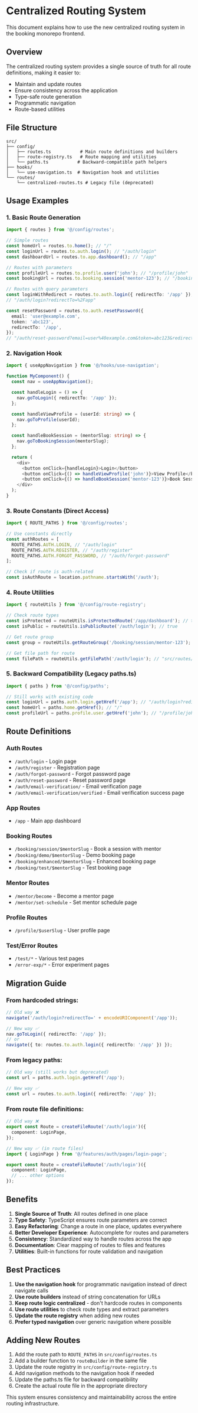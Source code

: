 # Centralized Routing System

This document explains how to use the new centralized routing system in the booking monorepo frontend.

## Overview

The centralized routing system provides a single source of truth for all route definitions, making it easier to:

- Maintain and update routes
- Ensure consistency across the application
- Type-safe route generation
- Programmatic navigation
- Route-based utilities

## File Structure

```
src/
├── config/
│   ├── routes.ts           # Main route definitions and builders
│   ├── route-registry.ts   # Route mapping and utilities
│   └── paths.ts           # Backward-compatible path helpers
├── hooks/
│   └── use-navigation.ts  # Navigation hook and utilities
└── routes/
    └── centralized-routes.ts # Legacy file (deprecated)
```

## Usage Examples

### 1. Basic Route Generation

```typescript
import { routes } from '@/config/routes';

// Simple routes
const homeUrl = routes.to.home(); // "/"
const loginUrl = routes.to.auth.login(); // "/auth/login"
const dashboardUrl = routes.to.app.dashboard(); // "/app"

// Routes with parameters
const profileUrl = routes.to.profile.user('john'); // "/profile/john"
const bookingUrl = routes.to.booking.session('mentor-123'); // "/booking/session/mentor-123"

// Routes with query parameters
const loginWithRedirect = routes.to.auth.login({ redirectTo: '/app' });
// "/auth/login?redirectTo=%2Fapp"

const resetPassword = routes.to.auth.resetPassword({
  email: 'user@example.com',
  token: 'abc123',
  redirectTo: '/app',
});
// "/auth/reset-password?email=user%40example.com&token=abc123&redirectTo=%2Fapp"
```

### 2. Navigation Hook

```typescript
import { useAppNavigation } from '@/hooks/use-navigation';

function MyComponent() {
  const nav = useAppNavigation();

  const handleLogin = () => {
    nav.goToLogin({ redirectTo: '/app' });
  };

  const handleViewProfile = (userId: string) => {
    nav.goToProfile(userId);
  };

  const handleBookSession = (mentorSlug: string) => {
    nav.goToBookingSession(mentorSlug);
  };

  return (
    <div>
      <button onClick={handleLogin}>Login</button>
      <button onClick={() => handleViewProfile('john')}>View Profile</button>
      <button onClick={() => handleBookSession('mentor-123')}>Book Session</button>
    </div>
  );
}
```

### 3. Route Constants (Direct Access)

```typescript
import { ROUTE_PATHS } from '@/config/routes';

// Use constants directly
const authRoutes = [
  ROUTE_PATHS.AUTH.LOGIN, // "/auth/login"
  ROUTE_PATHS.AUTH.REGISTER, // "/auth/register"
  ROUTE_PATHS.AUTH.FORGOT_PASSWORD, // "/auth/forgot-password"
];

// Check if route is auth-related
const isAuthRoute = location.pathname.startsWith('/auth');
```

### 4. Route Utilities

```typescript
import { routeUtils } from '@/config/route-registry';

// Check route types
const isProtected = routeUtils.isProtectedRoute('/app/dashboard'); // true
const isPublic = routeUtils.isPublicRoute('/auth/login'); // true

// Get route group
const group = routeUtils.getRouteGroup('/booking/session/mentor-123'); // "BOOKING"

// Get file path for route
const filePath = routeUtils.getFilePath('/auth/login'); // "src/routes/auth/login.tsx"
```

### 5. Backward Compatibility (Legacy paths.ts)

```typescript
import { paths } from '@/config/paths';

// Still works with existing code
const loginUrl = paths.auth.login.getHref('/app'); // "/auth/login?redirectTo=%2Fapp"
const homeUrl = paths.home.getHref(); // "/"
const profileUrl = paths.profile.user.getHref('john'); // "/profile/john"
```

## Route Definitions

### Auth Routes

- `/auth/login` - Login page
- `/auth/register` - Registration page
- `/auth/forgot-password` - Forgot password page
- `/auth/reset-password` - Reset password page
- `/auth/email-verification/` - Email verification page
- `/auth/email-verification/verified` - Email verification success page

### App Routes

- `/app` - Main app dashboard

### Booking Routes

- `/booking/session/$mentorSlug` - Book a session with mentor
- `/booking/demo/$mentorSlug` - Demo booking page
- `/booking/enhanced/$mentorSlug` - Enhanced booking page
- `/booking/test/$mentorSlug` - Test booking page

### Mentor Routes

- `/mentor/become` - Become a mentor page
- `/mentor/set-schedule` - Set mentor schedule page

### Profile Routes

- `/profile/$userSlug` - User profile page

### Test/Error Routes

- `/test/*` - Various test pages
- `/error-exp/*` - Error experiment pages

## Migration Guide

### From hardcoded strings:

```typescript
// Old way ❌
navigate('/auth/login?redirectTo=' + encodeURIComponent('/app'));

// New way ✅
nav.goToLogin({ redirectTo: '/app' });
// or
navigate({ to: routes.to.auth.login({ redirectTo: '/app' }) });
```

### From legacy paths:

```typescript
// Old way (still works but deprecated)
const url = paths.auth.login.getHref('/app');

// New way ✅
const url = routes.to.auth.login({ redirectTo: '/app' });
```

### From route file definitions:

```typescript
// Old way ❌
export const Route = createFileRoute('/auth/login')({
  component: LoginPage,
});

// New way ✅ (in route files)
import { LoginPage } from '@/features/auth/pages/login-page';

export const Route = createFileRoute('/auth/login')({
  component: LoginPage,
  // ... other options
});
```

## Benefits

1. **Single Source of Truth**: All routes defined in one place
2. **Type Safety**: TypeScript ensures route parameters are correct
3. **Easy Refactoring**: Change a route in one place, updates everywhere
4. **Better Developer Experience**: Autocomplete for routes and parameters
5. **Consistency**: Standardized way to handle routes across the app
6. **Documentation**: Clear mapping of routes to files and features
7. **Utilities**: Built-in functions for route validation and navigation

## Best Practices

1. **Use the navigation hook** for programmatic navigation instead of direct navigate calls
2. **Use route builders** instead of string concatenation for URLs
3. **Keep route logic centralized** - don't hardcode routes in components
4. **Use route utilities** to check route types and extract parameters
5. **Update the route registry** when adding new routes
6. **Prefer typed navigation** over generic navigation where possible

## Adding New Routes

1. Add the route path to `ROUTE_PATHS` in `src/config/routes.ts`
2. Add a builder function to `routeBuilder` in the same file
3. Update the route registry in `src/config/route-registry.ts`
4. Add navigation methods to the navigation hook if needed
5. Update the paths.ts file for backward compatibility
6. Create the actual route file in the appropriate directory

This system ensures consistency and maintainability across the entire routing infrastructure.
